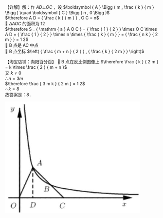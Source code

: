 【详解】解：作 $A D \bot O C$ ，设 $\boldsymbol { A } \Bigg ( m , \frac { k } { m } \Bigg ) \quad \boldsymbol { C } \Bigg ( n , 0 \Bigg )$   
$\therefore A D = { \frac { k } { m } } , O C = n$   
 $\Delta A O C$ 的面积为 12  
$\therefore S _ { \mathrm { a } A O C } = { \frac { 1 } { 2 } } \times O C \times A D = { \frac { 1 } { 2 } } \times n \times { \frac { k } { m } } = { \frac { n k } { 2 m } } = 1 2$   
 B 点是 AC 中点  
 B 点坐标 $\left( { \frac { m + n } { 2 } } , { \frac { k } { 2 m } } \right)$

【淘宝店铺：向阳百分百】  B 点在反比例图像上
$\therefore \frac { k } { 2 m } = k \times \frac { 2 } { m + n }$   
又 $k \neq 0$   
$\therefore n = 3 m$   
$\therefore \frac { 3 m k } { 2 m } = 1 2$   
$\therefore k = 8$   
故答案是：8．

![](<../../qs_image_DB/专题1-4_一文搞定反比例函数7个模型，13类题型（解析版）_/e1c2316c4f64430c1156ebae45cd61f44ef9fda12c20c8b25beb1cee1d0e869c.jpg>)
